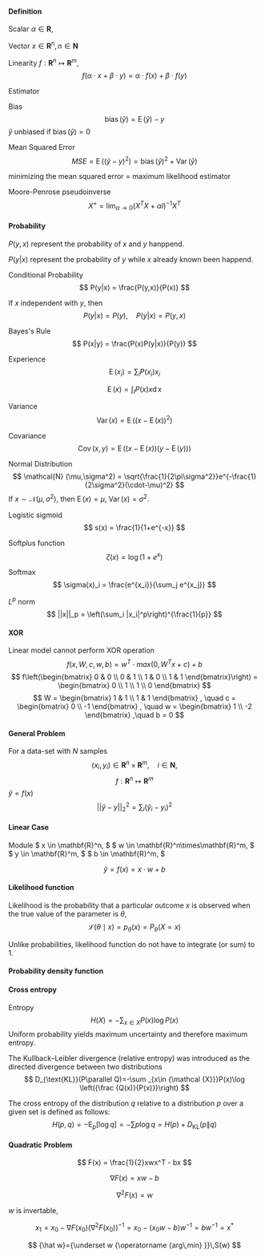 #### Definition

Scalar $\alpha \in \mathbf{R}$,

Vector $x \in \mathbf{R}^n,n\in\mathbf{N}$

Linearity $f: \mathbf{R}^n\mapsto\mathbf{R}^m$,
    $$
        f(\alpha \cdot x + \beta\cdot y ) = \alpha\cdot f(x) + \beta\cdot f(y)
    $$

Estimator

Bias
$$
    \operatorname{bias}(\hat y) = \operatorname{E}(\hat y) - y
$$
$\hat y$ unbiased if $\operatorname{bias}(\hat y) = 0$  

Mean Squared Error
$$
    MSE = \operatorname{E}((\hat y - y)^2) = \operatorname{bias}(\hat y)^2 + \operatorname{Var}(\hat y) 
$$

minimizing the mean squared error = maximum likelihood estimator

Moore-Penrose pseudoinverse
$$
    X^+ = \lim_{\alpha\to 0} (X^TX + \alpha I)^{-1}X^T 
$$

#### Probability

$P(y,x)$ represent the probability of $x$ and $y$ hanppend.

$P(y|x)$ represent the probability of $y$ while $x$ already known been happend.

Conditional Probability
$$
    P(y|x) = \frac{P(y,x)}{P(x)}
$$

If $x$ independent with $y$, then
$$
    P(y|x) = P(y), \quad P(y|x) = P(y,x)
$$

Bayes's Rule
$$
    P(x|y) = \frac{P(x)P(y|x)}{P(y)}
$$

Experience
$$
    \operatorname{E}(x_i) = \sum_i P(x_i)x_i
$$

$$
    \operatorname{E}(x) = \int_I P(x)x \operatorname{d} x
$$

Variance
$$
    \operatorname{Var}(x) = \operatorname{E}((x-\operatorname{E}(x))^2)
$$

Covariance
$$
    \operatorname{Cov}(x,y) = \operatorname{E}((x-\operatorname{E}(x))(y-\operatorname{E}(y)))
$$

Normal Distribution
$$
    \mathcal{N} (\mu,\sigma^2) = \sqrt{\frac{1}{2\pi\sigma^2}}e^{-\frac{1}{2\sigma^2}(\cdot-\mu)^2}
$$
If $x \sim \mathcal{N}(\mu,\sigma^2)$, then $\operatorname{E}(x) = \mu$, $\operatorname{Var}(x) = \sigma^2$.

Logistic sigmoid
$$
    s(x) = \frac{1}{1+e^{-x}}
$$

Softplus function
$$
    \zeta(x) = \operatorname{log}(1+e^{x})
$$

Softmax
$$
    \sigma(x)_i = \frac{e^{x_i}}{\sum_j e^{x_j}}
$$

$L^p$ norm
$$
    ||x||_p = \left(\sum_i |x_i|^p\right)^{\frac{1}{p}}
$$

#### XOR
Linear model cannot perform XOR operation
$$
    f(x,W,c,w,b) = w^T\cdot max(0,W^Tx+c) + b
$$
$$
    f\left(\begin{bmatrix}
        0 & 0 \\
        0 & 1 \\
        1 & 0 \\
        1 & 1 
    \end{bmatrix}\right)
    =
    \begin{bmatrix}
        0 \\
        1 \\
        1 \\
        0
    \end{bmatrix}
$$
$$
    W = 
    \begin{bmatrix}
        1 & 1 \\
        1 & 1 
    \end{bmatrix}
    , \quad
    c = 
    \begin{bmatrix}
        0 \\
        -1
    \end{bmatrix}
    , \quad
    w = 
    \begin{bmatrix}
        1 \\
        -2 
    \end{bmatrix}
    ,\quad
    b = 0
$$


#### General Problem
For a data-set with $N$ samples
$$
(x_{i},y_{i}) 
\in \mathbf{R}^n\times\mathbf{R}^m,\quad
i\in\mathbf{N},
$$
$$
    f : \mathbf{R}^n \mapsto \mathbf{R}^m
$$
$\hat y=f(x)$ 
$$
    ||\hat y-y||_2^2 = \sum_{i} (\hat y_i-y_i)^2
$$

#### Linear Case
Module
$ x \in \mathbf{R}^n, $
$ w \in \mathbf{R}^n\times\mathbf{R}^m, $
$ y \in \mathbf{R}^m, $
$ b \in \mathbf{R}^m, $

$$
    \hat y = f(x) = x\cdot w + b
$$

#### Likelihood function
Likelihood is the probability that a particular outcome $x$ is observed when the true value of the parameter is $\theta$,
$$ 
{\mathcal {L}}(\theta \mid x)=p_{\theta }(x)=P_{\theta }(X=x)
$$

Unlike probabilities, likelihood function do not have to integrate (or sum) to 1.

#### Probability density function

#### Cross entropy
Entropy 
$$
    H(X) = -\sum_{x\in X} P(x)\operatorname{log} P(x)
$$
Uniform probability yields maximum uncertainty and therefore maximum entropy.

The Kullback–Leibler divergence (relative entropy) was introduced as the directed divergence between two distributions
$$
    D_{\text{KL}}(P\parallel Q)=-\sum _{x\in {\mathcal {X}}}P(x)\log \left({\frac {Q(x)}{P(x)}}\right)
$$

The cross entropy of the distribution $q$ relative to a distribution $p$ over a given set is defined as follows:
$$
    H(p,q)=-\operatorname{E} _{p}[\log q] = -\sum p\log q =  H(p)+D_{\mathrm {KL} }(p\|q)
$$

#### Quadratic Problem
$$
F(x) = \frac{1}{2}xwx^T - bx
$$

$$
\nabla F(x) = xw - b
$$

$$
\nabla^2 F(x) = w
$$

$w$ is invertable,

$$
x_1 = x_0 - \nabla F(x_0) (\nabla^2 F(x_0) )^{-1} 
    = x_0 - (x_0w-b)w^{-1} 
    = bw^{-1} 
    = x^*
$$

$$
{\hat w}={\underset w {\operatorname {arg\,min} }}\,S(w)
$$
